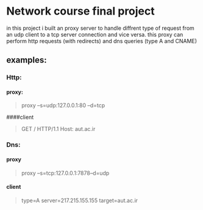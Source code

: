# Network course final project
in this project i built an proxy server to handle diffrent type of request from an udp client to a tcp server connection and vice versa.
this proxy can perform http requests (with redirects) and dns queries (type A and CNAME)

## examples:

### Http:

#### proxy: 

> proxy –s=udp:127.0.0.1:80 –d=tcp

####client
>GET / HTTP/1.1
>Host: aut.ac.ir
>
>


### Dns:
#### proxy
> proxy –s=tcp:127.0.0.1:7878–d=udp

#### client
> type=A server=217.215.155.155 target=aut.ac.ir
